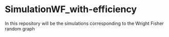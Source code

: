 # SimulationWF_with-efficiency

In this repository will be the simulations corresponding to the Wright Fisher random graph
